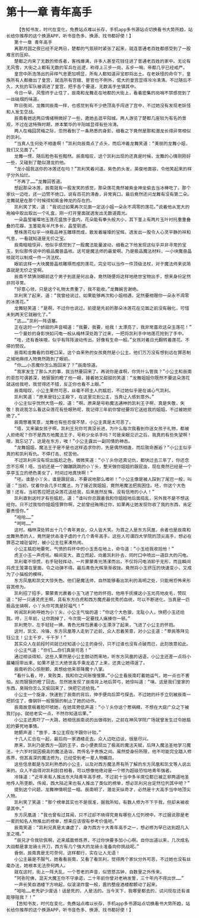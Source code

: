 # 第十一章 青年高手
        【告知书友，时代在变化，免费站点难以长存，手机app多书源站点切换看书大势所趋，站长给你推荐的这个换源APP，听书音色多、换源、找书都好使！】
       第十一章 青年高手
       离那月圆之夜已经不足两日，楚都的气氛顿时紧张了起来，就连普通老百姓都感受到了一股难言的压抑。
       楚都之内来了无数的修炼者，客栈爆满，许多人甚至花钱住进了普通老百姓的家中。无论有无风雪，大街之上都有无数的军兵在巡逻，称得上三步一岗，五步一哨，帝都几乎已经戒严。
       皇宫中所浩荡出的异样气息更加明显，所有人都知道异宝即将出土。在老妖怪的命令下，皇族所有人都撤出了皇宫，就连所有宫娥、宦官也不例外，偌大的皇宫显得冷冷清清。不过随后不久，大批的军队被调进了皇宫，把手各个要道，无数高手坐镇其中。
       今日一早，风雪终于止住了，辰南和龙舞走在地都的大街上，看着密集的岗哨不禁感觉到了一丝硝烟的味道。
       昨日夜间，龙舞同辰南一样，也感觉到有不少绝顶高手闯进了宫中，不过她没有发现老妖怪和人发生空战。
       辰南看她这两日情绪稍微好了一些，邀她去逛平阳城。两人游览了楚都几座较为有名的景观，不过在这特殊时期，原本繁华的平阳城显得有些冷清。
       两人在梅园赏梅之际，忽然看到了一条熟悉的身影，细看之下竟然是那和潜龙长得异常相似的凯利。
       “当真人生何处不相逢啊！”凯利向辰南点了点头，而后冲着龙舞笑道：“美丽的龙舞小姐，我们又见面了。”
       龙舞一愣，随后脸色有些黯然。辰南暗叹，这个凯利出现的还真是时候，龙舞的心情刚刚好一些，又碰到了酷似潜龙的他。
       “龙小姐我送你的冰莲还在吗？”凯利笑着问道。紫色的头发，英俊地面容，令他笑起来的样子分外灿烂。
       “不再了……”龙舞回答道。
       想起那朵冰莲，辰南就有一股发笑的感觉，那朵莲花竟然被紫金神龙偷去当冰棒吃了。那个家伙一边吃，还一边赞不绝口，说有百花的清香，异常爽口。最后竟然还问龙舞有没有第二朵。龙舞就是在那个时候得知紫金神龙的存在的。
       凯利笑了笑，道：“我说过如果再次见面一定送小姐一朵永不凋零的莲花。”说着他从宽大的袍袖中取出取出一个礼盒，刚一打开里面就透发出无数道霞光。
       一朵晶莹璀璨地玉莲花盛放于盒内，花朵能有拳头般大小，其下茎上有两片玉叶衬托重重叠叠的花瓣，玉茎能有半尺多长，晶莹剔透。
       整株莲花似乎一块极品神玉雕琢而成，散发着璀璨的宝辉。透发出一股令人心灵平静的祥和气息，一看就知道是无价之宝。
       辰南暗暗惊异，他似乎感觉到了一股魔法能量波动，细看之下他发现这似乎并非寻常的宝玉，到似那传说中的极品魔兽晶核。这可是魔法师的最爱啊。乃是极品魔法材料，一小块魔兽晶核就可以制成一件一流法杖。
       眼前这样一大块魔兽晶核雕琢而成的莲花，完全可以当作一件顶级法杖，对于魔法师来说简直就是无价之宝啊。
       辰南不禁猜测眼前这个男子到底是何出身。竟然随便将这样地绝世宝物出手，想来身份定然非同寻常。
       “好意心领，只是这个礼物太贵重了，我不能收。”龙舞婉言谢绝。
       凯利笑了起来，道：“我曾经说过，如果能够再次和小姐相遇，定然要相赠你一朵永不凋零的冰莲花。”
       龙舞轻笑道：“是啊，不过你也说过。前提是先前的那朵冰莲花在见面之前没有融化，可惜未到两天它就融化了。”
       “这……”凯利一阵语塞。
       正在这时一个娇甜的声音喊道：“我要，我要，给我！太漂亮了，我非常喜欢这朵玉莲花！”
       一个曼妙的身影快如闪电一般从梅林深处跑了过来，一把将凯利手中地莲花抢到了手中。
       “哇，还有香味哦，似乎有阵阵波动传出。好像有生命一般。”女孩对着日光翻转着莲花。不停的赞叹。
       辰南和龙舞看的目瞪口呆，这个自来熟的女孩竟然是小公主。他们万万没有想到远在罪恶制之城地麻烦人物竟然跑到了眼前。
       “你……小恶魔你怎么跑回来了？”辰南惊道。
       “我家发生了那么大的事，我当然要回来了。再说你是谁啊，你凭什么管我？”小公主和辰南的恩怨可谓甚深，她狠狠的瞪了他一眼，接着她又甜甜的笑道：“龙舞姐姐你既然不要这朵莲花就送给我吧，我觉得还不错，反正你也看不上眼。”
       辰南暗叹，小公主果然可恶，丝毫不顾主人的尴尬，不过她似乎是在诚心气凯利。
       凯利笑道：“原来是钰公主殿下，在这里见到公主，当真让人感到意外。”
       小公主似乎恍然大悟一般，道：“啊，原来是号称魔法通神的凯利王子啊，真是失敬，失敬！我说我怎么看这朵莲花有些眼熟呢，我记得三年前你曾经要将它送给我的姐姐，不过被她拒绝了。”
       辰南憋着笑意，龙舞也有些忍俊不禁，小公主真是太可恶了。
       “唔，又来骗女孩子啊，凯利王兄你可真没长进，为什么每次我看到你送女孩子礼物，都被人拒绝呢？你不是西方地魔法王子，号称少女杀手吗？可是亲眼见识之后，我真的有些失望啊！哦，我忘记了，这是在东方，唉！”小公主露出一副同情的神态。
       “龙舞姐姐，魔法王子是不是也这样追求你的，先是偶然相逢，而后致命邂逅？”小公主似乎真的和凯利有仇。不停打击、挖苦他。
       不过凯利并没有现出尴尬之色，微微笑道：“小丫头你还真记仇，都快过去三年了，你还念念不忘啊！唔，当初还是一个蹦蹦跳跳的小丫头，整天做你姐姐的跟屁虫，现在竟然已经是一个亭亭玉立的绝色美女了，时间过地真快啊！”
       “呸。谁是小丫头，谁是跟屁虫，不要说地那么难听！”小公主像是被人踩到了尾巴一般，叫道：“当初，仗着你会几手烂魔法，为了接近我姐姐，竟然用魔法把我困住。呸，你这个大色狼！还有。当初答应把这朵莲花送给我，后来居然反悔，没有信用的小人！”
       凯利直到这时才有些尴尬，道：“谁叫你总跟着我和你姐姐地后面捣乱，另外我不是不想送给你。只不过我怕你姐姐怪罪你啊，之前曾经贿赂过你，如果再让她发现你收了我的东西，肯定要责怪你。”
       “哈哈……”
       “呵呵……”
       这时。梅林深处转出十几个青年男女，众人皆大笑。为首之人是东方凤凰，余者也是辰南和龙舞熟悉的人，竟然是伏击凌子虚的十几个青年高手。这些人可谓四大学院的顶尖高手，想必在罪恶之城驻留时，被小公主拉来凑热闹。
       小公主尴尬地要死，气愤的将怀中的小玉丢在地上，命令道：“小玉给我收拾他！”
       虎王小玉一声虎吼。瞬间变大，直立而起，向着凯利扑去，同时口中喷出一道巨大的闪电。
       凯利毫不惊慌，右手轻轻挥动，一片蒙蒙青光荡漾而出，不仅将闪电消卸于无形，而且瞬间将虎王笼罩在里面。令之动弹不得。最后青色光辉渐渐收拢。竟然将小玉挤压的快速变小，又成为了小猫般的模样。
       东方凤凰和凯文大惊失色。他们是魔法师，自然能够看出凯利的高明之处，只能用恐怖来形容其修为。
       凯利招了招手，蒙蒙青光裹着小玉飞进了他的怀抱，他用手抚摸这小玉光亮地皮毛，赞叹道：“好一只通灵虎王啊，具有东方白虎和西方魔虎最优秀的血统，可以不断进化，当真是一匹极品坐骑啊，小丫头你可真是好福气！”
       听闻凯利称呼她为小丫头，小公主气恼的道：“你这个大色狼，无耻小人，快把小玉还给我。哼，三年前，让你跑掉了，今次我一定要找人痛揍你一顿。”
       凯利莞尔，左手轻轻一拂，青色光辉包裹着小玉漂浮了起来，飞进了小公主的怀抱。
       这时，凯文、冷锋、东方凤凰等人走到了近前，众人忍着笑意，对小公主道：“草民等拜见钰公主！公主千岁，千千岁！”
       其实众人在前段时间就已经知道小公主的身份，只不过谁也没有点破而已，此刻故意如此。
       小公主气道：“你们……你们真是可恶！”
       通过相谈得知，这些人果然是小公主鼓动而来地，听东方凤凰的话语，小公主还差一点将小晨曦拐带出来，如果不是三大绝世高手乘龙追了上来，还真让她得逞了。
       辰南听的心惊胆颤，真想给他来哥降魔十八掌。
       “看什么看，哼，臭败类，我和你之间账慢慢算。”小公主看辰南盯着她运气，她一点也不害怕，反而狠狠的瞪了回去。忽然她发现了辰南背上地后羿弓，她惊叫道：“咦，这是我们皇家的东西，臭贼你怎么又偷回来了，快把它还给我。”
       小公主一个旋身，快速到了辰南的背后，伸手便向后羿弓探去。不过她的纤手立刻被辰南一把抓住了，像钢钎一般狠狠的制止了她的动作。
       辰南故意板着脸吓唬她，在她耳旁低声道：“小丫头你这个惹祸精，不想在大庭广众之下被我打pp，就给老实一点，不然你知道后果。”
       小公主还真吓了一大跳，她相信辰南说的出做得到，之前在神风学院广场就曾发生过令她尴尬的要死地事情。
       她颤声道：“放手，本公主现在不跟你计较。”
       十几人汇合在一起，最后向一家酒楼走去。众人边吃边谈，很是尽兴。
       原来，凯利乃是西方一国的王子，自小便表现出了极高的魔法天赋，后拜入魔法圣地学习魔法，十六岁时就因极高的魔法造诣，而传名于贵族之间。虽然受身份所限，他不可能完全踏入修炼界，但其高深的魔法修为，已经受到老一辈人物瞩目。
       这些信息都是与凯利熟悉的小公主，以及对西方魔法界有所了解的东方凤凰和凯文等人说出来的。众人不由得对凯利刮目相看，可以想像他绝对是一个修为超级恐怕地青年强者。
       冷锋道：“近年来有人推出东大陆青年高手榜，不过前十当中多半席位都已被正邪两道地圣地传人所垄断。传闻，西大陆近来也有人推出了类似的榜单，想必凯利兄台定然位列其中吧？”
       提到这个问题，龙舞神情明显一暗。辰南明了，潜龙天纵奇才，必然是十大高手当中地顶尖人物。
       凯利笑了笑道：“那个榜单其实也不是很准，据我所知，有数人修为不下于我，但却未被收录其中。”
       东方凤凰道：“我也曾有过耳闻，只不过却不晓得究竟有哪些人位列榜中。不过据说那是老一辈的知名人物推出的榜单，想来应该很有参考价值吧。”
       辰南笑道：“凯利兄真是太谦虚了，身为西方十大青年高手之一，想必修为早已达到超凡入圣之境。”
       “辰兄才令我钦佩啊，近来威震修炼界，不过你快要多加小心啊。自你出道以来，几次成名大战都是拿龙骑士开刀，西方有几个强大的龙骑士准备向你挑战呢。”
       昏倒，辰南真是无可奈何，这样都行，实在让人无语！
       小公主最是不服气，她看看辰南，又看了看凯利，觉得两个家伙分外可恶，不过她也没有丝毫办法，她根本无法奈何两人。
       就在这时，街上一阵大乱，一个苍老的声音，似悠悠古钟，自数里之外传来。
       “阿弥陀佛，混天大魔王你不守承诺，二十年前你曾对老衲发誓，三十年内不得出世……”
       一声长笑自酒楼下方响起，似滚滚炸雷一般，震的整座酒楼都颤动了起来。
       “哈哈……老秃驴少废话！话是死的，人是活的。当今天下，我哪里都去的，试问现在还有谁能够阻我？！”
       【告知书友，时代在变化，免费站点难以长存，手机app多书源站点切换看书大势所趋，站长给你推荐的这个换源APP，听书音色多、换源、找书都好使！】